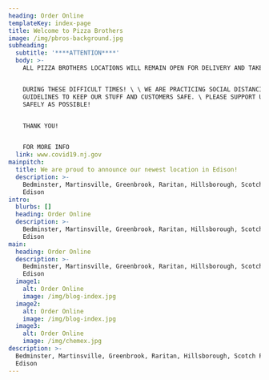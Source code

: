 ```yaml
---
heading: Order Online
templateKey: index-page
title: Welcome to Pizza Brothers
image: /img/pbros-background.jpg
subheading:
  subtitle: '****ATTENTION****'
  body: >-
    ALL PIZZA BROTHERS LOCATIONS WILL REMAIN OPEN FOR DELIVERY AND TAKEOUT


    DURING THESE DIFFICULT TIMES! \ \ WE ARE PRACTICING SOCIAL DISTANCING
    GUIDELINES TO KEEP OUR STUFF AND CUSTOMERS SAFE. \ PLEASE SUPPORT US AS
    SAFELY AS POSSIBLE! 


    THANK YOU!


    FOR MORE INFO
  link: www.covid19.nj.gov
mainpitch:
  title: We are proud to announce our newest location in Edison!
  description: >-
    Bedminster, Martinsville, Greenbrook, Raritan, Hillsborough, Scotch Plains,
    Edison
intro:
  blurbs: []
  heading: Order Online
  description: >-
    Bedminster, Martinsville, Greenbrook, Raritan, Hillsborough, Scotch Plains,
    Edison
main:
  heading: Order Online
  description: >-
    Bedminster, Martinsville, Greenbrook, Raritan, Hillsborough, Scotch Plains,
    Edison
  image1:
    alt: Order Online
    image: /img/blog-index.jpg
  image2:
    alt: Order Online
    image: /img/blog-index.jpg
  image3:
    alt: Order Online
    image: /img/chemex.jpg
description: >-
  Bedminster, Martinsville, Greenbrook, Raritan, Hillsborough, Scotch Plains,
  Edison
---
```

